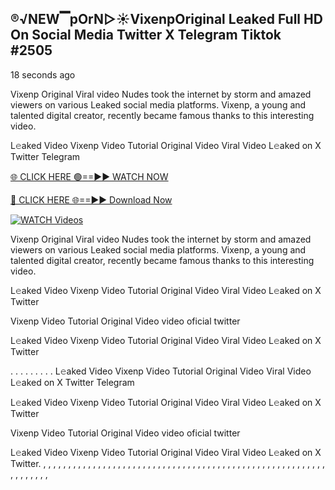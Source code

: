## ®️√NEW▔pOrN▷☀️Vixenp​​ Original Leaked Full HD On Social Media Twitter X Telegram Tiktok #2505

18 seconds ago

Vixenp​​ Original Viral video Nudes took the internet by storm and amazed viewers on various Leaked social media platforms. Vixenp​​, a young and talented digital creator, recently became famous thanks to this interesting video.

L𝚎aked Video Vixenp​​ Video Tutorial Original Video Viral Video L𝚎aked on X Twitter Telegram

[🌐 CLICK HERE 🟢==►► WATCH NOW](https://1024terabox.com/s/1RAkOioRyyrUQAMcP-nxl3w)

[🔴 CLICK HERE 🌐==►► Download Now](https://1024terabox.com/s/1RAkOioRyyrUQAMcP-nxl3w)

[![WATCH Videos](https://i.imgur.com/dJHk4Zq.gif)](https://1024terabox.com/s/1RAkOioRyyrUQAMcP-nxl3w)

Vixenp​​ Original Viral video Nudes took the internet by storm and amazed viewers on various Leaked social media platforms. Vixenp​​, a young and talented digital creator, recently became famous thanks to this interesting video.

L𝚎aked Video Vixenp​​ Video Tutorial Original Video Viral Video L𝚎aked on X Twitter

Vixenp​​ Video Tutorial Original Video video oficial twitter

L𝚎aked Video Vixenp​​ Video Tutorial Original Video Viral Video L𝚎aked on X Twitter

. . . . . . . . . L𝚎aked Video Vixenp​​ Video Tutorial Original Video Viral Video L𝚎aked on X Twitter Telegram

L𝚎aked Video Vixenp​​ Video Tutorial Original Video Viral Video L𝚎aked on X Twitter

Vixenp​​ Video Tutorial Original Video video oficial twitter

L𝚎aked Video Vixenp​​ Video Tutorial Original Video Viral Video L𝚎aked on X Twitter.
,
,
,
,
,
,
,
,
,
,
,
,
,
,
,
,
,
,
,
,
,
,
,
,
,
,
,
,
,
,
,
,
,
,
,
,
,
,
,
,
,
,
,
,
,
,
,
,
,
,
,
,
,
,
,
,
,
,
,
,
,
,
,
,
,
